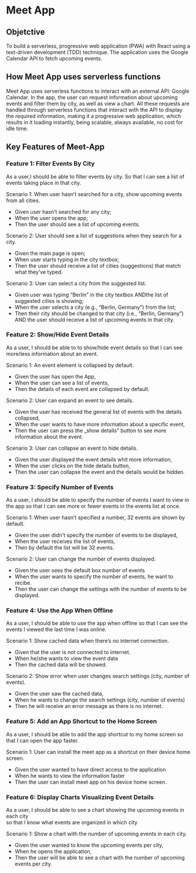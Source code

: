 # Meet App

## Objetctive

To build a serverless, progressive web application (PWA) with React using a test-driven development (TDD) technique. The application uses the Google Calendar API to fetch upcoming events.

## How Meet App uses serverless functions 
Meet App uses serverless functions to interact with an external API: Google Calendar. In the app, the user can request information about upcoming events and filter them by city, as well as view a chart. All these requests are handled through serverless functions that interact with the API to display the required information, making it a progressive web application, which results in it loading instantly, being scalable, always available, no cost for idle time.


## Key Features of Meet-App

### Feature 1: Filter Events By City 
As a user,I should be able to filter events by city. 
So that I can see a list of events taking place in that city.

Scenario 1: When user hasn’t searched for a city, show upcoming events from all cities. 
*	Given user hasn’t searched for any city;
*	When the user opens the app;
*	Then the user should see a list of upcoming events.

Scenario 2: User should see a list of suggestions when they search for a city.
*	Given the main page is open;
*	When user starts typing in the city textbox;
*	Then the user should receive a list of cities (suggestions) that match what they’ve typed.

Scenario 3: User can select a city from the suggested list. 

* Given user was typing “Berlin” in the city textbox ANDthe list of suggested cities is showing;
* When the user selects a city (e.g., “Berlin, Germany”) from the list;
* Then their city should be changed to that city (i.e., “Berlin, Germany”) AND the user should receive a list of upcoming events in that city.

### Feature 2: Show/Hide Event Details 
As a user, I should be able to to show/hide event details so that I can see more/less information about an event. 

Scenario 1: An event element is collapsed by default. 
*	Given the user has open the App, 
*	When the user can see a list of events, 
*	Then the details of each event are collapsed by default.

Scenario 2: User can expand an event to see details. 
*	Given the user has received the general list of events with the details collapsed, 
*	When the user wants to have more information about a specific event, 
*	Then the user can press the „show details” button to see more information about the event.

Scenario 3: User can collapse an event to hide details. 
*	Given the user displayed the event details whit more information, 
*	When the user clicks on the hide details button, 
*	Then the user can collapse the event and the details would be hidden.

### Feature 3: Specify Number of Events
As a user,  I should be able to specify the number of events I want to view in the app
so that I can see more or fewer events in the events list at once. 

Scenario 1: When user hasn’t specified a number, 32 events are shown by default. 
*	Given the user didn't specify the number of events to be displayed, 
*	When  the user receives the list of events,  
*	Then by default the list will be 32 events.

Scenario 2: User can change the number of events displayed. 
*	Given the user sees the default box number of events
*	When the user wants to specify the number of events, he want to recibe. 
*	Then the user can change the settings with the number of events to be displayed.

### Feature 4: Use the App When Offline 
As a user,  I should be able to use the app when offline so that I can see the events I viewed the last time I was online. 

Scenario 1: Show cached data when there’s no internet connection.
*	Given that the user is not connected to internet. 
*	When he/she wants to view the event data 
*	Then the cached data will be showed.

Scenario 2: Show error when user changes search settings (city, number of events). 
*	Given the user saw the cached data,
*	 When he wants to change the search settings (city, number of events) 
*	Then he will receive an error message as there is no internet.

### Feature 5: Add an App Shortcut to the Home Screen 
As a user, I should be able to add the app shortcut to my home screen  so that I can open the app faster. 

Scenario 1: User can install the meet app as a shortcut on their device home screen. 
*	Given the user wanted to have direct access to the application 
*	When he wants to view the information faster 
*	Then the user can install meet app on his device home screen.

### Feature 6: Display Charts Visualizing Event Details 
As a user, I should  be able to see a chart showing the upcoming events in each city  
so that I know what events are organized in which city

Scenario 1: Show a chart with the number of upcoming events in each city. 
*	Given the user wanted to know the upcoming events per city, 
*	When he opens the application, 
*	Then the user will be able to see a chart with the number of upcoming events per city.

